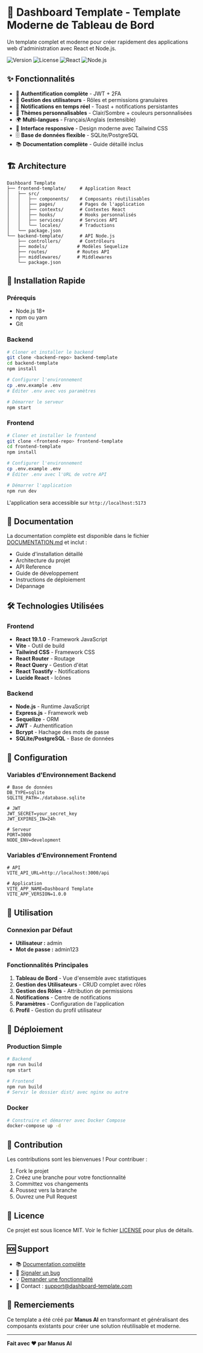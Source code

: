 # 🚀 Dashboard Template - Template Moderne de Tableau de Bord

Un template complet et moderne pour créer rapidement des applications web d'administration avec React et Node.js.

![Version](https://img.shields.io/badge/version-1.0.0-blue.svg)
![License](https://img.shields.io/badge/license-MIT-green.svg)
![React](https://img.shields.io/badge/React-19.1.0-61dafb.svg)
![Node.js](https://img.shields.io/badge/Node.js-18+-339933.svg)

## ✨ Fonctionnalités

- 🔐 **Authentification complète** - JWT + 2FA
- 👥 **Gestion des utilisateurs** - Rôles et permissions granulaires
- 🔔 **Notifications en temps réel** - Toast + notifications persistantes
- 🎨 **Thèmes personnalisables** - Clair/Sombre + couleurs personnalisées
- 🌍 **Multi-langues** - Français/Anglais (extensible)
- 📱 **Interface responsive** - Design moderne avec Tailwind CSS
- 🗄️ **Base de données flexible** - SQLite/PostgreSQL
- 📚 **Documentation complète** - Guide détaillé inclus

## 🏗️ Architecture

```
Dashboard Template
├── frontend-template/     # Application React
│   ├── src/
│   │   ├── components/    # Composants réutilisables
│   │   ├── pages/         # Pages de l'application
│   │   ├── contexts/      # Contextes React
│   │   ├── hooks/         # Hooks personnalisés
│   │   ├── services/      # Services API
│   │   └── locales/       # Traductions
│   └── package.json
└── backend-template/      # API Node.js
    ├── controllers/       # Contrôleurs
    ├── models/           # Modèles Sequelize
    ├── routes/           # Routes API
    ├── middlewares/      # Middlewares
    └── package.json
```

## 🚀 Installation Rapide

### Prérequis
- Node.js 18+
- npm ou yarn
- Git

### Backend
```bash
# Cloner et installer le backend
git clone <backend-repo> backend-template
cd backend-template
npm install

# Configurer l'environnement
cp .env.example .env
# Éditer .env avec vos paramètres

# Démarrer le serveur
npm start
```

### Frontend
```bash
# Cloner et installer le frontend
git clone <frontend-repo> frontend-template
cd frontend-template
npm install

# Configurer l'environnement
cp .env.example .env
# Éditer .env avec l'URL de votre API

# Démarrer l'application
npm run dev
```

L'application sera accessible sur `http://localhost:5173`

## 📖 Documentation

La documentation complète est disponible dans le fichier [DOCUMENTATION.md](./DOCUMENTATION.md) et inclut :

- Guide d'installation détaillé
- Architecture du projet
- API Reference
- Guide de développement
- Instructions de déploiement
- Dépannage

## 🛠️ Technologies Utilisées

### Frontend
- **React 19.1.0** - Framework JavaScript
- **Vite** - Outil de build
- **Tailwind CSS** - Framework CSS
- **React Router** - Routage
- **React Query** - Gestion d'état
- **React Toastify** - Notifications
- **Lucide React** - Icônes

### Backend
- **Node.js** - Runtime JavaScript
- **Express.js** - Framework web
- **Sequelize** - ORM
- **JWT** - Authentification
- **Bcrypt** - Hachage des mots de passe
- **SQLite/PostgreSQL** - Base de données

## 🔧 Configuration

### Variables d'Environnement Backend
```env
# Base de données
DB_TYPE=sqlite
SQLITE_PATH=./database.sqlite

# JWT
JWT_SECRET=your_secret_key
JWT_EXPIRES_IN=24h

# Serveur
PORT=3000
NODE_ENV=development
```

### Variables d'Environnement Frontend
```env
# API
VITE_API_URL=http://localhost:3000/api

# Application
VITE_APP_NAME=Dashboard Template
VITE_APP_VERSION=1.0.0
```

## 🎯 Utilisation

### Connexion par Défaut
- **Utilisateur :** admin
- **Mot de passe :** admin123

### Fonctionnalités Principales

1. **Tableau de Bord** - Vue d'ensemble avec statistiques
2. **Gestion des Utilisateurs** - CRUD complet avec rôles
3. **Gestion des Rôles** - Attribution de permissions
4. **Notifications** - Centre de notifications
5. **Paramètres** - Configuration de l'application
6. **Profil** - Gestion du profil utilisateur

## 🚀 Déploiement

### Production Simple
```bash
# Backend
npm run build
npm start

# Frontend
npm run build
# Servir le dossier dist/ avec nginx ou autre
```

### Docker
```bash
# Construire et démarrer avec Docker Compose
docker-compose up -d
```

## 🤝 Contribution

Les contributions sont les bienvenues ! Pour contribuer :

1. Fork le projet
2. Créez une branche pour votre fonctionnalité
3. Committez vos changements
4. Poussez vers la branche
5. Ouvrez une Pull Request

## 📝 Licence

Ce projet est sous licence MIT. Voir le fichier [LICENSE](LICENSE) pour plus de détails.

## 🆘 Support

- 📚 [Documentation complète](./DOCUMENTATION.md)
- 🐛 [Signaler un bug](../../issues)
- 💡 [Demander une fonctionnalité](../../issues)
- 📧 Contact : support@dashboard-template.com

## 🎉 Remerciements

Ce template a été créé par **Manus AI** en transformant et généralisant des composants existants pour créer une solution réutilisable et moderne.

---

**Fait avec ❤️ par Manus AI**

